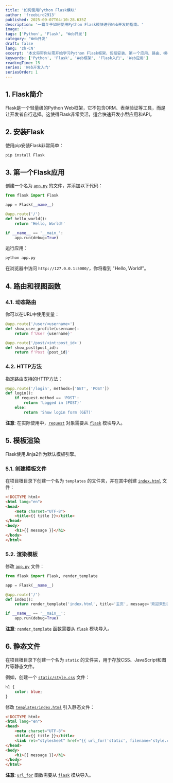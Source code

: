 ```yaml
---
title: '如何使用Python Flask模块'
author: 'freebird2913'
published: 2025-09-07T04:10:28.635Z
description: '一篇关于如何使用Python Flask模块进行Web开发的指南。'
image: ''
tags: ['Python', 'Flask', 'Web开发']
category: 'Web开发'
draft: false
lang: 'zh-CN'
excerpt: '本文将带你从零开始学习Python Flask框架，包括安装、第一个应用、路由、模板渲染和静态文件，助你快速入门Web开发。'
keywords: ['Python', 'Flask', 'Web框架', 'Flask入门', 'Web应用']
readingTime: 15
series: 'Web开发入门'
seriesOrder: 1
---
```


## 1. Flask简介

Flask是一个轻量级的Python Web框架，它不包含ORM、表单验证等工具，而是让开发者自行选择。这使得Flask非常灵活，适合快速开发小型应用和API。

## 2. 安装Flask

使用pip安装Flask非常简单：

```bash
pip install Flask
```

## 3. 第一个Flask应用

创建一个名为 [`app.py`](app.py) 的文件，并添加以下代码：

```python
from flask import Flask

app = Flask(__name__)

@app.route('/')
def hello_world():
    return 'Hello, World!'

if __name__ == '__main_':
    app.run(debug=True)
```

运行应用：

```bash
python app.py
```

在浏览器中访问 `http://127.0.0.1:5000/`，你将看到 "Hello, World!"。

## 4. 路由和视图函数

### 4.1. 动态路由

你可以在URL中使用变量：

```python
@app.route('/user/<username>')
def show_user_profile(username):
    return f'User {username}'

@app.route('/post/<int:post_id>')
def show_post(post_id):
    return f'Post {post_id}'
```

### 4.2. HTTP方法

指定路由支持的HTTP方法：

```python
@app.route('/login', methods=['GET', 'POST'])
def login():
    if request.method == 'POST':
        return 'Logged in (POST)'
    else:
        return 'Show login form (GET)'
```
**注意**: 在实际使用中，[`request`](flask.request) 对象需要从 [`flask`](flask) 模块导入。

## 5. 模板渲染

Flask使用Jinja2作为默认模板引擎。

### 5.1. 创建模板文件

在项目根目录下创建一个名为 `templates` 的文件夹，并在其中创建 [`index.html`](templates/index.html) 文件：

```html
<!DOCTYPE html>
<html lang="en">
<head>
    <meta charset="UTF-8">
    <title>{{ title }}</title>
</head>
<body>
    <h1>{{ message }}</h1>
</body>
</html>
```

### 5.2. 渲染模板

修改 [`app.py`](app.py) 文件：

```python
from flask import Flask, render_template

app = Flask(__name__)

@app.route('/')
def index():
    return render_template('index.html', title='主页', message='欢迎来到我的Flask应用！')

if __name__ == '__main__':
    app.run(debug=True)
```
**注意**: [`render_template`](flask.render_template) 函数需要从 [`flask`](flask) 模块导入。

## 6. 静态文件

在项目根目录下创建一个名为 `static` 的文件夹，用于存放CSS、JavaScript和图片等静态文件。

例如，创建一个 [`static/style.css`](static/style.css) 文件：

```css
h1 {
    color: blue;
}
```

修改 [`templates/index.html`](templates/index.html) 引入静态文件：

```html
<!DOCTYPE html>
<html lang="en">
<head>
    <meta charset="UTF-8">
    <title>{{ title }}</title>
    <link rel="stylesheet" href="{{ url_for('static', filename='style.css') }}">
</head>
<body>
    <h1>{{ message }}</h1>
</body>
</html>
```
**注意**: [`url_for`](flask.url_for) 函数需要从 [`flask`](flask) 模块导入。
